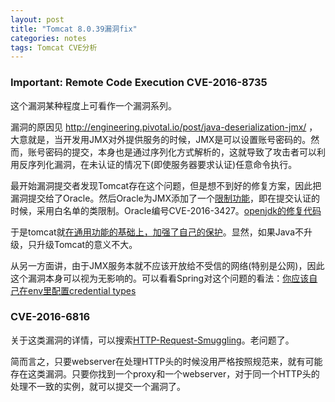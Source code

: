 ```yaml
---
layout: post
title: "Tomcat 8.0.39漏洞fix"
categories: notes
tags: Tomcat CVE分析
---
```


### Important: Remote Code Execution CVE-2016-8735

这个漏洞某种程度上可看作一个漏洞系列。

漏洞的原因见 http://engineering.pivotal.io/post/java-deserialization-jmx/ ，大意就是，当开发用JMX对外提供服务的时候，JMX是可以设置账号密码的。然而，账号密码的提交，本身也是通过序列化方式解析的，这就导致了攻击者可以利用反序列化漏洞，在未认证的情况下(即使服务器要求认证)任意命令执行。

最开始漏洞提交者发现Tomcat存在这个问题，但是想不到好的修复方案，因此把漏洞提交给了Oracle。然后Oracle为JMX添加了一个[限制功能](https://www.java.com/zh_CN/download/faq/release_changes.xml)，即在提交认证的时候，采用白名单的类限制。Oracle编号CVE-2016-3427。[openjdk的修复代码](http://hg.openjdk.java.net/jdk8u/jdk8u/jdk/rev/32f64c19b5fb)

于是tomcat就[在通用功能的基础上，加强了自己的保护](http://svn.apache.org/viewvc/tomcat/tc8.5.x/trunk/java/org/apache/catalina/mbeans/JmxRemoteLifecycleListener.java?r1=1767646&r2=1767645&pathrev=1767646&diff_format=s)。显然，如果Java不升级，只升级Tomcat的意义不大。

从另一方面讲，由于JMX服务本就不应该开放给不受信的网络(特别是公网)，因此这个漏洞本身可以视为无影响的。可以看看Spring对这个问题的看法：[你应该自己在env里配置credential types](https://jira.spring.io/browse/SPR-14935)

### CVE-2016-6816

关于这类漏洞的详情，可以搜索[HTTP-Request-Smuggling]()。老问题了。

简而言之，只要webserver在处理HTTP头的时候没用严格按照规范来，就有可能存在这类漏洞。只要你找到一个proxy和一个webserver，对于同一个HTTP头的处理不一致的实例，就可以提交一个漏洞了。